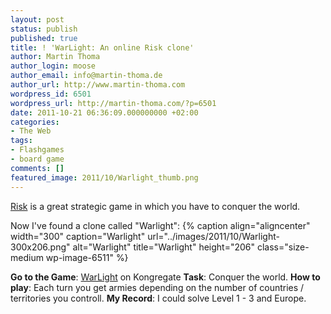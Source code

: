 ```yaml
---
layout: post
status: publish
published: true
title: ! 'WarLight: An online Risk clone'
author: Martin Thoma
author_login: moose
author_email: info@martin-thoma.de
author_url: http://www.martin-thoma.com
wordpress_id: 6501
wordpress_url: http://martin-thoma.com/?p=6501
date: 2011-10-21 06:36:09.000000000 +02:00
categories:
- The Web
tags:
- Flashgames
- board game
comments: []
featured_image: 2011/10/Warlight_thumb.png
---
```

<a href="http://en.wikipedia.org/wiki/Risk_(game)">Risk</a> is a great strategic game in which you have to conquer the world.

Now I've found a clone called "Warlight":
{% caption align="aligncenter" width="300" caption="Warlight" url="../images/2011/10/Warlight-300x206.png" alt="Warlight" title="Warlight" height="206" class="size-medium wp-image-6511" %}

<strong>Go to the Game</strong>: <a href="http://www.kongregate.com/games/FizzerWL/warlight">WarLight</a> on Kongregate
<strong>Task</strong>: Conquer the world.
<strong>How to play</strong>: Each turn you get armies depending on the number of countries / territories you controll.
<strong>My Record</strong>: I could solve Level 1 - 3 and Europe.
